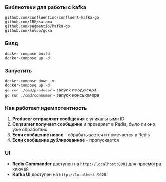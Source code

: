 ### Библиотеки для работы с kafka
`github.com/confluentinc/confluent-kafka-go`<br>
`github.com/IBM/sarama`<br>
`github.com/segmentio/kafka-go`<br>
`github.com/lovoo/goka`<br>

### Билд
`docker-compose build`<br>
`docker-compose up -d`<br>

### Запустить
`docker-compose down -v`<br>
`docker-compose up -d`<br>
`go run ./cmd/producer` - запуск продюсера<br>
`go run ./cmd/consumer` - запуск консьюмера<br>

### Как работает идемпотентность
1. **Producer отправляет сообщения** с уникальными ID
2. **Consumer получает сообщение** и проверяет в Redis, было ли оно уже обработано
3. **Если сообщение новое** - обрабатывается и помечается в Redis
4. **Если сообщение дублированное** - пропускается

### UI

- **Redis Commander** доступен на `http://localhost:8081` для просмотра ключей
- **Kafka UI** доступен на `http://localhost:9020`
